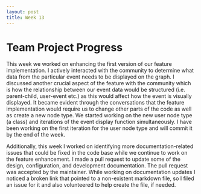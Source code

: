 ```yaml
---
layout: post
title: Week 13
---
```


# Team Project Progress

This week we worked on enhancing the first version of our feature implementation. I actively interacted with the community to determine what data from the particular event needs to be displayed on the graph. I discussed another crucial aspect of the feature with the community which is how the relationship between our event data would be structured (i.e. parent-child, user-event etc.) as this would affect how the event is visually displayed. It became evident through the conversations that the feature implementation would require us to change other parts of the code as well as create a new node type. We started working on the new user node type (a class) and iterations of the event display function simultaneously. I have been working on the first iteration for the user node type and will commit it by the end of the week. 

Additionally, this week I worked on identifying more documentation-related issues that could be fixed in the code base while we continue to work on the feature enhancement. I made a pull request to update some of the design, configuration, and development documentation. The pull request was accepted by the maintainer. While working on documentation updates I noticed a broken link that pointed to a non-existent markdown file, so I filed an issue for it and also volunteered to help create the file, if needed.
